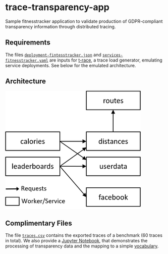 # trace-transparency-app
Sample fitnesstracker application to validate production of GDPR-compliant transparency information through distributed tracing.

## Requirements
The files [`deployment-fintesstracker.json`](deployment-fitnesstracker.json) and [`services-fitnesstracker.yaml`](services-fitnesstracker.yaml) are inputs for [t-race](https://github.com/dominik-/t-race), a trace load generator, emulating service deployments. See below for the emulated architecture.

## Architecture
![Fitness Tracker Example - Architecture](https://github.com/dominik-/trace-transparency-app/raw/master/fitness-architecture-t_race.png "Fitness Tracker Application")

## Complimentary Files
The file [`traces.csv`](traces.csv) contains the exported traces of a benchmark (60 traces in total). We also provide a [Jupyter Notebook](transparency.ipynb), that demonstrates the processing of transparency data and the mapping to a simple [vocabulary](vocab.json).